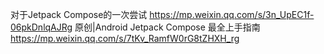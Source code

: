 对于Jetpack Compose的一次尝试 https://mp.weixin.qq.com/s/3n_UpEC1f-06pkDnlqAJRg
原创|Android Jetpack Compose 最全上手指南 https://mp.weixin.qq.com/s/7tKv_RamfW0rG8tZHXH_rg


